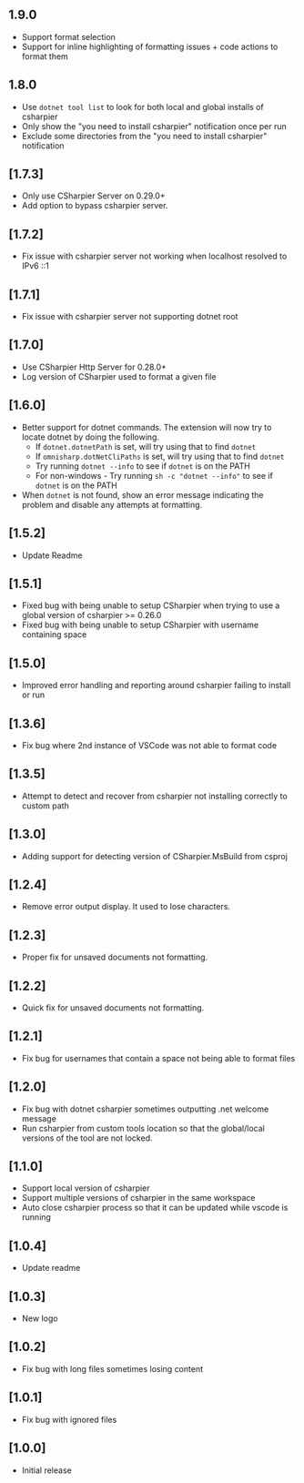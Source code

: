## 1.9.0
- Support format selection
- Support for inline highlighting of formatting issues + code actions to format them

## 1.8.0
- Use `dotnet tool list` to look for both local and global installs of csharpier
- Only show the "you need to install csharpier" notification once per run
- Exclude some directories from the "you need to install csharpier" notification

## [1.7.3]
- Only use CSharpier Server on 0.29.0+
- Add option to bypass csharpier server.

## [1.7.2]
- Fix issue with csharpier server not working when localhost resolved to IPv6 ::1

## [1.7.1]
- Fix issue with csharpier server not supporting dotnet root

## [1.7.0]
- Use CSharpier Http Server for 0.28.0+
- Log version of CSharpier used to format a given file

## [1.6.0]
- Better support for dotnet commands. The extension will now try to locate dotnet by doing the following.
  - If `dotnet.dotnetPath` is set, will try using that to find `dotnet`
  - If `omnisharp.dotNetCliPaths` is set, will try using that to find `dotnet`
  - Try running `dotnet --info` to see if `dotnet` is on the PATH
  - For non-windows - Try running `sh -c "dotnet --info"` to see if `dotnet` is on the PATH
- When `dotnet` is not found, show an error message indicating the problem and disable any attempts at formatting.

## [1.5.2]
- Update Readme

## [1.5.1]
- Fixed bug with being unable to setup CSharpier when trying to use a global version of csharpier >= 0.26.0
- Fixed bug with being unable to setup CSharpier with username containing space

## [1.5.0]
- Improved error handling and reporting around csharpier failing to install or run

## [1.3.6]
- Fix bug where 2nd instance of VSCode was not able to format code

## [1.3.5]
- Attempt to detect and recover from csharpier not installing correctly to custom path

## [1.3.0]
- Adding support for detecting version of CSharpier.MsBuild from csproj

## [1.2.4]
- Remove error output display. It used to lose characters.

## [1.2.3]
- Proper fix for unsaved documents not formatting.

## [1.2.2]
- Quick fix for unsaved documents not formatting.

## [1.2.1]
- Fix bug for usernames that contain a space not being able to format files

## [1.2.0]
- Fix bug with dotnet csharpier sometimes outputting .net welcome message
- Run csharpier from custom tools location so that the global/local versions of the tool are not locked.

## [1.1.0]

- Support local version of csharpier
- Support multiple versions of csharpier in the same workspace
- Auto close csharpier process so that it can be updated while vscode is running

## [1.0.4]

- Update readme

## [1.0.3]

- New logo

## [1.0.2]

- Fix bug with long files sometimes losing content

## [1.0.1]

- Fix bug with ignored files

## [1.0.0]

- Initial release
